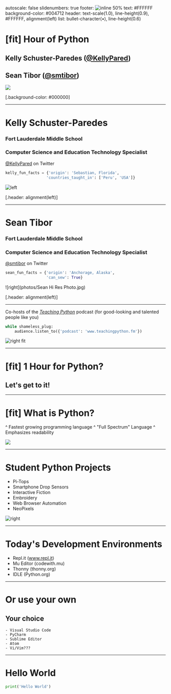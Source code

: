 autoscale: false
slidenumbers: true
footer: ![inline 50%](photos/Innovation_Institute_white_transparent.png)
text: #FFFFFF
background-color: #004712
header: text-scale(1.0), line-height(0.9), #FFFFFF, alignment(left)
list: bullet-character(•), line-height(0.6)


<!--
Hour of Python Presentation
Pine Crest School
Innovation Institute 2019
For use with DeckSet 2.0
-->

# [fit] Hour of Python
## Kelly Schuster-Paredes ([@KellyPared](https://twitter.com/KellyPared))
## Sean Tibor ([@smtibor](https://twitter.com/smtibor))

![](photos/dilnaam_stress_mask.jpg)

[.background-color: #000000]

---

# **Kelly Schuster-Paredes**
### Fort Lauderdale Middle School 
### Computer Science and Education Technology Specialist

[@KellyPared](https://twitter.com/KellyPared) on Twitter

```python
kelly_fun_facts = {'origin': 'Sebastian, Florida',
                  'countries_taught_in': ['Peru', 'USA']}
```

![left](photos/kelly.jpg)

[.header: alignment(left)]

---

# **Sean Tibor**
### Fort Lauderdale Middle School 
### Computer Science and Education Technology Specialist

[@smtibor](https://twitter.com/smtibor) on Twitter

```python
sean_fun_facts = {'origin': 'Anchorage, Alaska',
                  'can_sew': True}
```
![right](photos/Sean Hi Res Photo.jpg)

[.header: alignment(left)]

---

Co-hosts of the [*Teaching Python*](https://www.teachingpython.fm) podcast
(for good-looking and talented people like you)

```python
while shameless_plug:
    audience.listen_to({'podcast': 'www.teachingpython.fm'})
```

![right fit](photos/teaching_python.jpg)

---

# [fit] 1 Hour for Python?
## Let's get to it!

---

# [fit] What is Python?

^ Fastest growing programming language
^ "Full Spectrum" Language
^ Emphasizes readability

![](photos/sasha_samantha_robots.jpg)

--- 

# Student Python Projects

- Pi-Tops
- Smartphone Drop Sensors
- Interactive Fiction
- Embroidery
- Web Browser Automation
- NeoPixels

![right](photos/nate_dean_pitop.jpg)

---

# Today's Development Environments

- Repl.it (www.repl.it)
- Mu Editor (codewith.mu)
- Thonny (thonny.org)
- IDLE (Python.org)

---
# Or use your own

## Your choice
    - Visual Studio Code
    - PyCharm
    - Sublime Editor
    - Atom
    - Vi/Vim???

---

# Hello World

```python
print('Hello World')
```